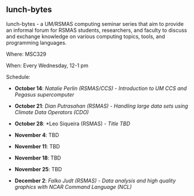 ## lunch-bytes
lunch-bytes - a UM/RSMAS computing seminar series that aim to provide an informal
forum for RSMAS students, researchers, and faculty to discuss and exchange knowledge
on various computing topics, tools, and programming languages.

Where: MSC329

When: Every Wednesday, 12-1 pm

Schedule:

* **October 14**: *Natalie Perlin (RSMAS/CCS) - Introduction to UM CCS and Pegasus supercomputer*

* **October 21**: *Dian Putrasahan (RSMAS) - Handling large data sets using Climate Data Operators (CDO)*

* **October 28**: *Leo Siqueira (RSMAS) - *Title TBD*

* **November 4**: TBD

* **November 11**: TBD

* **November 18**: TBD

* **November 25**: TBD

* **December 2**: *Falko Judt (RSMAS) - Data analysis and high quality graphics with NCAR Command Language (NCL)*
